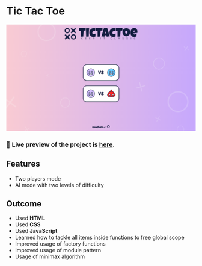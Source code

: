 # Tic Tac Toe
![Preview](img/tic-tac-toe.png)

### 🔗 **Live preview** of the project is [here](https://alex-dishen.github.io/tic-tac-toe/).

## **Features**
* Two players mode
* AI mode with two levels of difficulty

## **Outcome**
* Used **HTML**
* Used **CSS**
* Used **JavaScript**
* Learned how to tackle all items inside functions to free global scope
* Improved usage of factory functions
* Improved usage of module pattern
* Usage of minimax algorithm